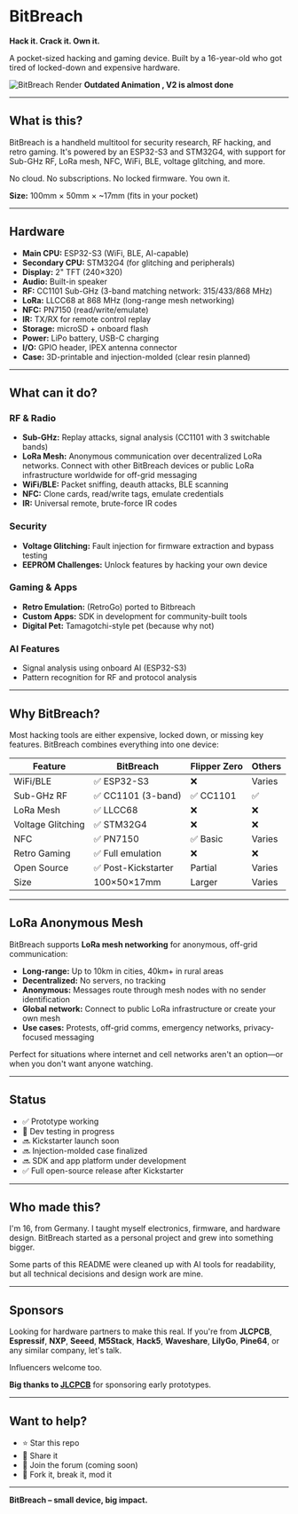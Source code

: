 # BitBreach

**Hack it. Crack it. Own it.**

A pocket-sized hacking and gaming device. Built by a 16-year-old who got tired of locked-down and expensive hardware.

![BitBreach Render](docs/media/Bitbreach.gif)
**Outdated Animation , V2 is almost done**


---

## What is this?

BitBreach is a handheld multitool for security research, RF hacking, and retro gaming. It's powered by an ESP32-S3 and STM32G4, with support for Sub-GHz RF, LoRa mesh, NFC, WiFi, BLE, voltage glitching, and more.

No cloud. No subscriptions. No locked firmware. You own it.

**Size:** 100mm × 50mm × ~17mm (fits in your pocket)

---

## Hardware

- **Main CPU:** ESP32-S3 (WiFi, BLE, AI-capable)
- **Secondary CPU:** STM32G4 (for glitching and peripherals)
- **Display:** 2" TFT (240×320)
- **Audio:** Built-in speaker
- **RF:** CC1101 Sub-GHz (3-band matching network: 315/433/868 MHz)
- **LoRa:** LLCC68 at 868 MHz (long-range mesh networking)
- **NFC:** PN7150 (read/write/emulate)
- **IR:** TX/RX for remote control replay
- **Storage:** microSD + onboard flash
- **Power:** LiPo battery, USB-C charging
- **I/O:** GPIO header, IPEX antenna connector
- **Case:** 3D-printable and injection-molded (clear resin planned)

---

## What can it do?

### RF & Radio
- **Sub-GHz:** Replay attacks, signal analysis (CC1101 with 3 switchable bands)
- **LoRa Mesh:** Anonymous communication over decentralized LoRa networks. Connect with other BitBreach devices or public LoRa infrastructure worldwide for off-grid messaging
- **WiFi/BLE:** Packet sniffing, deauth attacks, BLE scanning
- **NFC:** Clone cards, read/write tags, emulate credentials
- **IR:** Universal remote, brute-force IR codes

### Security
- **Voltage Glitching:** Fault injection for firmware extraction and bypass testing
- **EEPROM Challenges:** Unlock features by hacking your own device

### Gaming & Apps
- **Retro Emulation:** (RetroGo) ported to Bitbreach
- **Custom Apps:** SDK in development for community-built tools
- **Digital Pet:** Tamagotchi-style pet (because why not)

### AI Features
- Signal analysis using onboard AI (ESP32-S3)
- Pattern recognition for RF and protocol analysis

---

## Why BitBreach?

Most hacking tools are either expensive, locked down, or missing key features. BitBreach combines everything into one device:

| Feature           | BitBreach       | Flipper Zero | Others |
|-------------------|-----------------|--------------|--------|
| WiFi/BLE          | ✅ ESP32-S3      | ❌            | Varies |
| Sub-GHz RF        | ✅ CC1101 (3-band)| ✅ CC1101     | ✅      |
| LoRa Mesh         | ✅ LLCC68        | ❌            | ❌      |
| Voltage Glitching | ✅ STM32G4       | ❌            | ❌      |
| NFC               | ✅ PN7150        | ✅ Basic      | Varies |
| Retro Gaming      | ✅ Full emulation| ❌            | ❌      |
| Open Source       | ✅ Post-Kickstarter| Partial   | Varies |
| Size              | 100×50×17mm     | Larger       | Varies |

---

## LoRa Anonymous Mesh

BitBreach supports **LoRa mesh networking** for anonymous, off-grid communication:

- **Long-range:** Up to 10km in cities, 40km+ in rural areas
- **Decentralized:** No servers, no tracking
- **Anonymous:** Messages route through mesh nodes with no sender identification
- **Global network:** Connect to public LoRa infrastructure or create your own mesh
- **Use cases:** Protests, off-grid comms, emergency networks, privacy-focused messaging

Perfect for situations where internet and cell networks aren't an option—or when you don't want anyone watching.

---

## Status

- ✅ Prototype working
- 🔄 Dev testing in progress
- 🔜 Kickstarter launch soon
- 🔜 Injection-molded case finalized
- 🔜 SDK and app platform under development
- ✅ Full open-source release after Kickstarter

---

## Who made this?

I'm 16, from Germany. I taught myself electronics, firmware, and hardware design. BitBreach started as a personal project and grew into something bigger.

Some parts of this README were cleaned up with AI tools for readability, but all technical decisions and design work are mine.

---

## Sponsors

Looking for hardware partners to make this real. If you're from **JLCPCB**, **Espressif**, **NXP**, **Seeed**, **M5Stack**, **Hack5**, **Waveshare**, **LilyGo**, **Pine64**, or any similar company, let's talk.

Influencers welcome too.

**Big thanks to [JLCPCB](https://jlcpcb.com)** for sponsoring early prototypes.

---

## Want to help?

- ⭐ Star this repo
- 🔗 Share it
- 💬 Join the forum (coming soon)
- 🔧 Fork it, break it, mod it

---

**BitBreach – small device, big impact.**
